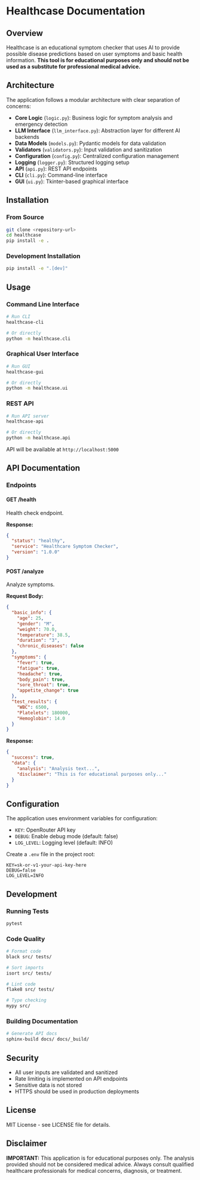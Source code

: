 # Healthcase Documentation

## Overview

Healthcase is an educational symptom checker that uses AI to provide possible disease predictions based on user symptoms and basic health information. **This tool is for educational purposes only and should not be used as a substitute for professional medical advice.**

## Architecture

The application follows a modular architecture with clear separation of concerns:

- **Core Logic** (`logic.py`): Business logic for symptom analysis and emergency detection
- **LLM Interface** (`llm_interface.py`): Abstraction layer for different AI backends
- **Data Models** (`models.py`): Pydantic models for data validation
- **Validators** (`validators.py`): Input validation and sanitization
- **Configuration** (`config.py`): Centralized configuration management
- **Logging** (`logger.py`): Structured logging setup
- **API** (`api.py`): REST API endpoints
- **CLI** (`cli.py`): Command-line interface
- **GUI** (`ui.py`): Tkinter-based graphical interface

## Installation

### From Source

```bash
git clone <repository-url>
cd healthcase
pip install -e .
```

### Development Installation

```bash
pip install -e ".[dev]"
```

## Usage

### Command Line Interface

```bash
# Run CLI
healthcase-cli

# Or directly
python -m healthcase.cli
```

### Graphical User Interface

```bash
# Run GUI
healthcase-gui

# Or directly
python -m healthcase.ui
```

### REST API

```bash
# Run API server
healthcase-api

# Or directly
python -m healthcase.api
```

API will be available at `http://localhost:5000`

## API Documentation

### Endpoints

#### GET /health
Health check endpoint.

**Response:**
```json
{
  "status": "healthy",
  "service": "Healthcare Symptom Checker",
  "version": "1.0.0"
}
```

#### POST /analyze
Analyze symptoms.

**Request Body:**
```json
{
  "basic_info": {
    "age": 25,
    "gender": "M",
    "weight": 70.0,
    "temperature": 38.5,
    "duration": "3",
    "chronic_diseases": false
  },
  "symptoms": {
    "fever": true,
    "fatigue": true,
    "headache": true,
    "body_pain": true,
    "sore_throat": true,
    "appetite_change": true
  },
  "test_results": {
    "WBC": 6500,
    "Platelets": 180000,
    "Hemoglobin": 14.0
  }
}
```

**Response:**
```json
{
  "success": true,
  "data": {
    "analysis": "Analysis text...",
    "disclaimer": "This is for educational purposes only..."
  }
}
```

## Configuration

The application uses environment variables for configuration:

- `KEY`: OpenRouter API key
- `DEBUG`: Enable debug mode (default: false)
- `LOG_LEVEL`: Logging level (default: INFO)

Create a `.env` file in the project root:

```env
KEY=sk-or-v1-your-api-key-here
DEBUG=false
LOG_LEVEL=INFO
```

## Development

### Running Tests

```bash
pytest
```

### Code Quality

```bash
# Format code
black src/ tests/

# Sort imports
isort src/ tests/

# Lint code
flake8 src/ tests/

# Type checking
mypy src/
```

### Building Documentation

```bash
# Generate API docs
sphinx-build docs/ docs/_build/
```

## Security

- All user inputs are validated and sanitized
- Rate limiting is implemented on API endpoints
- Sensitive data is not stored
- HTTPS should be used in production deployments

## License

MIT License - see LICENSE file for details.

## Disclaimer

**IMPORTANT:** This application is for educational purposes only. The analysis provided should not be considered medical advice. Always consult qualified healthcare professionals for medical concerns, diagnosis, or treatment.